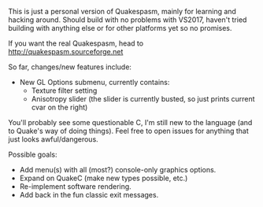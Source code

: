 This is just a personal version of Quakespasm, mainly for learning and hacking around. Should build with no problems with VS2017, haven't tried building with anything else or for other platforms yet so no promises.

If you want the real Quakespasm, head to http://quakespasm.sourceforge.net

So far, changes/new features include:
* New GL Options submenu, currently contains:
    * Texture filter setting
    * Anisotropy slider (the slider is currently busted, so just prints current cvar on the right)

You'll probably see some questionable C, I'm still new to the language (and to Quake's way of doing things). Feel free to open issues for anything that just looks awful/dangerous.

Possible goals:
* Add menu(s) with all (most?) console-only graphics options.
* Expand on QuakeC (make new types possible, etc.)
* Re-implement software rendering.
* Add back in the fun classic exit messages.